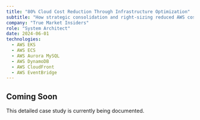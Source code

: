 ```yaml
---
title: "80% Cloud Cost Reduction Through Infrastructure Optimization"
subtitle: "How strategic consolidation and right-sizing reduced AWS costs from $10k to less than 2$K monthly"
company: "True Market Insiders"
role: "System Architect"
date: 2024-06-01
technologies:
  - AWS EKS
  - AWS ECS
  - AWS Aurora MySQL
  - AWS DynamoDB
  - AWS CloudFront
  - AWS EventBridge
---
```


## Coming Soon

This detailed case study is currently being documented.
